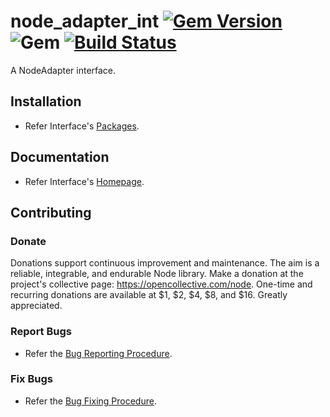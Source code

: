 # node_adapter_int [![Gem Version](https://badge.fury.io/rb/node_adapter_int.svg)](https://badge.fury.io/rb/node_adapter_int) ![Gem](https://img.shields.io/gem/dt/node_adapter_int) [![Build Status](https://travis-ci.com/Diligent-Software-LLC/node_adapter_int.svg?branch=master)](https://travis-ci.com/Diligent-Software-LLC/node_adapter_int)

A NodeAdapter interface.

## Installation

- Refer Interface's 
[Packages](https://docs.diligentsoftware.org/node-1/adapter/packages#interface).

## Documentation

- Refer Interface's 
[Homepage](https://docs.diligentsoftware.org/node-1/adapter/interface).

## Contributing

### Donate

Donations support continuous improvement and maintenance. The aim is a reliable,
integrable, and endurable Node library. Make a donation at the project's
 collective page: https://opencollective.com/node. One-time and recurring 
donations are available at $1, $2, $4, $8, and $16. Greatly appreciated.

### Report Bugs

- Refer the 
[Bug Reporting Procedure](https://github.com/Diligent-Software-LLC/node_adapter_int/issues/1).

### Fix Bugs

- Refer the 
[Bug Fixing Procedure](https://github.com/Diligent-Software-LLC/node_adapter_int/issues/2).
